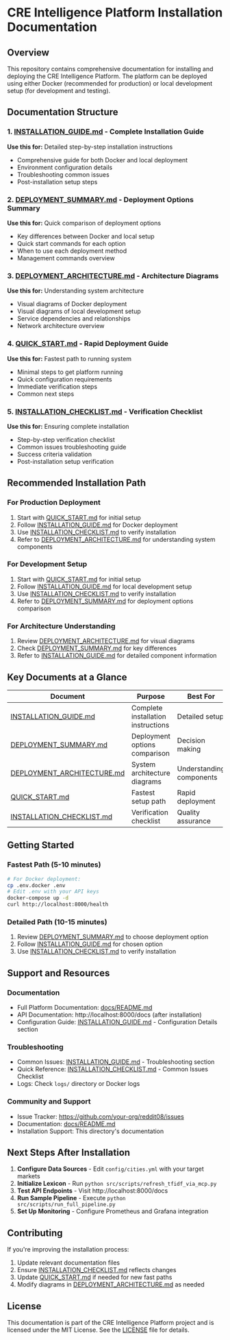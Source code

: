 # CRE Intelligence Platform Installation Documentation

## Overview

This repository contains comprehensive documentation for installing and deploying the CRE Intelligence Platform. The platform can be deployed using either Docker (recommended for production) or local development setup (for development and testing).

## Documentation Structure

### 1. [INSTALLATION_GUIDE.md](./INSTALLATION_GUIDE.md) - Complete Installation Guide
**Use this for:** Detailed step-by-step installation instructions
- Comprehensive guide for both Docker and local deployment
- Environment configuration details
- Troubleshooting common issues
- Post-installation setup steps

### 2. [DEPLOYMENT_SUMMARY.md](./DEPLOYMENT_SUMMARY.md) - Deployment Options Summary
**Use this for:** Quick comparison of deployment options
- Key differences between Docker and local setup
- Quick start commands for each option
- When to use each deployment method
- Management commands overview

### 3. [DEPLOYMENT_ARCHITECTURE.md](./DEPLOYMENT_ARCHITECTURE.md) - Architecture Diagrams
**Use this for:** Understanding system architecture
- Visual diagrams of Docker deployment
- Visual diagrams of local development setup
- Service dependencies and relationships
- Network architecture overview

### 4. [QUICK_START.md](./QUICK_START.md) - Rapid Deployment Guide
**Use this for:** Fastest path to running system
- Minimal steps to get platform running
- Quick configuration requirements
- Immediate verification steps
- Common next steps

### 5. [INSTALLATION_CHECKLIST.md](./INSTALLATION_CHECKLIST.md) - Verification Checklist
**Use this for:** Ensuring complete installation
- Step-by-step verification checklist
- Common issues troubleshooting guide
- Success criteria validation
- Post-installation setup verification

## Recommended Installation Path

### For Production Deployment
1. Start with [QUICK_START.md](./QUICK_START.md) for initial setup
2. Follow [INSTALLATION_GUIDE.md](./INSTALLATION_GUIDE.md) for Docker deployment
3. Use [INSTALLATION_CHECKLIST.md](./INSTALLATION_CHECKLIST.md) to verify installation
4. Refer to [DEPLOYMENT_ARCHITECTURE.md](./DEPLOYMENT_ARCHITECTURE.md) for understanding system components

### For Development Setup
1. Start with [QUICK_START.md](./QUICK_START.md) for initial setup
2. Follow [INSTALLATION_GUIDE.md](./INSTALLATION_GUIDE.md) for local development setup
3. Use [INSTALLATION_CHECKLIST.md](./INSTALLATION_CHECKLIST.md) to verify installation
4. Refer to [DEPLOYMENT_SUMMARY.md](./DEPLOYMENT_SUMMARY.md) for deployment options comparison

### For Architecture Understanding
1. Review [DEPLOYMENT_ARCHITECTURE.md](./DEPLOYMENT_ARCHITECTURE.md) for visual diagrams
2. Check [DEPLOYMENT_SUMMARY.md](./DEPLOYMENT_SUMMARY.md) for key differences
3. Refer to [INSTALLATION_GUIDE.md](./INSTALLATION_GUIDE.md) for detailed component information

## Key Documents at a Glance

| Document | Purpose | Best For |
|----------|---------|----------|
| [INSTALLATION_GUIDE.md](./INSTALLATION_GUIDE.md) | Complete installation instructions | Detailed setup |
| [DEPLOYMENT_SUMMARY.md](./DEPLOYMENT_SUMMARY.md) | Deployment options comparison | Decision making |
| [DEPLOYMENT_ARCHITECTURE.md](./DEPLOYMENT_ARCHITECTURE.md) | System architecture diagrams | Understanding components |
| [QUICK_START.md](./QUICK_START.md) | Fastest setup path | Rapid deployment |
| [INSTALLATION_CHECKLIST.md](./INSTALLATION_CHECKLIST.md) | Verification checklist | Quality assurance |

## Getting Started

### Fastest Path (5-10 minutes)
```bash
# For Docker deployment:
cp .env.docker .env
# Edit .env with your API keys
docker-compose up -d
curl http://localhost:8000/health
```

### Detailed Path (10-15 minutes)
1. Review [DEPLOYMENT_SUMMARY.md](./DEPLOYMENT_SUMMARY.md) to choose deployment option
2. Follow [INSTALLATION_GUIDE.md](./INSTALLATION_GUIDE.md) for chosen option
3. Use [INSTALLATION_CHECKLIST.md](./INSTALLATION_CHECKLIST.md) to verify installation

## Support and Resources

### Documentation
- Full Platform Documentation: [docs/README.md](./docs/README.md)
- API Documentation: http://localhost:8000/docs (after installation)
- Configuration Guide: [INSTALLATION_GUIDE.md](./INSTALLATION_GUIDE.md) - Configuration Details section

### Troubleshooting
- Common Issues: [INSTALLATION_GUIDE.md](./INSTALLATION_GUIDE.md) - Troubleshooting section
- Quick Reference: [INSTALLATION_CHECKLIST.md](./INSTALLATION_CHECKLIST.md) - Common Issues Checklist
- Logs: Check `logs/` directory or Docker logs

### Community and Support
- Issue Tracker: https://github.com/your-org/reddit08/issues
- Documentation: [docs/README.md](./docs/README.md)
- Installation Support: This directory's documentation

## Next Steps After Installation

1. **Configure Data Sources** - Edit `config/cities.yml` with your target markets
2. **Initialize Lexicon** - Run `python src/scripts/refresh_tfidf_via_mcp.py`
3. **Test API Endpoints** - Visit http://localhost:8000/docs
4. **Run Sample Pipeline** - Execute `python src/scripts/run_full_pipeline.py`
5. **Set Up Monitoring** - Configure Prometheus and Grafana integration

## Contributing

If you're improving the installation process:
1. Update relevant documentation files
2. Ensure [INSTALLATION_CHECKLIST.md](./INSTALLATION_CHECKLIST.md) reflects changes
3. Update [QUICK_START.md](./QUICK_START.md) if needed for new fast paths
4. Modify diagrams in [DEPLOYMENT_ARCHITECTURE.md](./DEPLOYMENT_ARCHITECTURE.md) as needed

## License

This documentation is part of the CRE Intelligence Platform project and is licensed under the MIT License. See the [LICENSE](LICENSE) file for details.